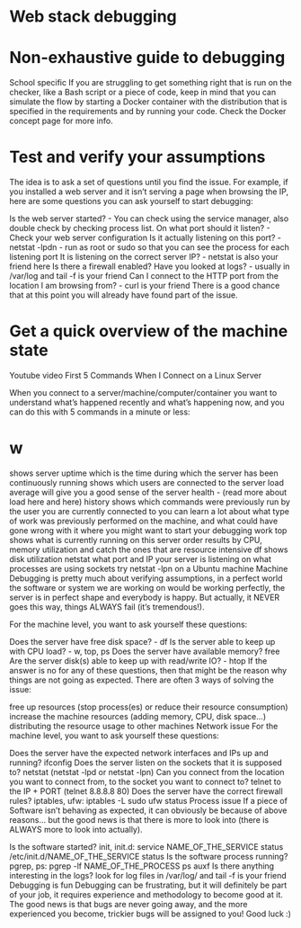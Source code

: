 # Web stack debugging

# Non-exhaustive guide to debugging
School specific
If you are struggling to get something right that is run on the checker, like a Bash script or a piece of code, keep in mind that you can simulate the flow by starting a Docker container with the distribution that is specified in the requirements and by running your code. Check the Docker concept page for more info.

# Test and verify your assumptions
The idea is to ask a set of questions until you find the issue. For example, if you installed a web server and it isn’t serving a page when browsing the IP, here are some questions you can ask yourself to start debugging:

Is the web server started? - You can check using the service manager, also double check by checking process list.
On what port should it listen? - Check your web server configuration
Is it actually listening on this port? - netstat -lpdn - run as root or sudo so that you can see the process for each listening port
It is listening on the correct server IP? - netstat is also your friend here
Is there a firewall enabled?
Have you looked at logs? - usually in /var/log and tail -f is your friend
Can I connect to the HTTP port from the location I am browsing from? - curl is your friend
There is a good chance that at this point you will already have found part of the issue.

# Get a quick overview of the machine state
Youtube video First 5 Commands When I Connect on a Linux Server

When you connect to a server/machine/computer/container you want to understand what’s happened recently and what’s happening now, and you can do this with 5 commands in a minute or less:

# w
shows server uptime which is the time during which the server has been continuously running
shows which users are connected to the server
load average will give you a good sense of the server health - (read more about load here and here)
history
shows which commands were previously run by the user you are currently connected to
you can learn a lot about what type of work was previously performed on the machine, and what could have gone wrong with it
where you might want to start your debugging work
top
shows what is currently running on this server
order results by CPU, memory utilization and catch the ones that are resource intensive
df
shows disk utilization
netstat
what port and IP your server is listening on
what processes are using sockets
try netstat -lpn on a Ubuntu machine
Machine
Debugging is pretty much about verifying assumptions, in a perfect world the software or system we are working on would be working perfectly, the server is in perfect shape and everybody is happy. But actually, it NEVER goes this way, things ALWAYS fail (it’s tremendous!).

For the machine level, you want to ask yourself these questions:

Does the server have free disk space? - df
Is the server able to keep up with CPU load? - w, top, ps
Does the server have available memory? free
Are the server disk(s) able to keep up with read/write IO? - htop
If the answer is no for any of these questions, then that might be the reason why things are not going as expected. There are often 3 ways of solving the issue:

free up resources (stop process(es) or reduce their resource consumption)
increase the machine resources (adding memory, CPU, disk space…)
distributing the resource usage to other machines
Network issue
For the machine level, you want to ask yourself these questions:

Does the server have the expected network interfaces and IPs up and running? ifconfig
Does the server listen on the sockets that it is supposed to? netstat (netstat -lpd or netstat -lpn)
Can you connect from the location you want to connect from, to the socket you want to connect to? telnet to the IP + PORT (telnet 8.8.8.8 80)
Does the server have the correct firewall rules? iptables, ufw:
iptables -L
sudo ufw status
Process issue
If a piece of Software isn’t behaving as expected, it can obviously be because of above reasons… but the good news is that there is more to look into (there is ALWAYS more to look into actually).

Is the software started? init, init.d:
service NAME_OF_THE_SERVICE status
/etc/init.d/NAME_OF_THE_SERVICE status
Is the software process running? pgrep, ps:
pgrep -lf NAME_OF_THE_PROCESS
ps auxf
Is there anything interesting in the logs? look for log files in /var/log/ and tail -f is your friend
Debugging is fun
Debugging can be frustrating, but it will definitely be part of your job, it requires experience and methodology to become good at it. The good news is that bugs are never going away, and the more experienced you become, trickier bugs will be assigned to you! Good luck :)